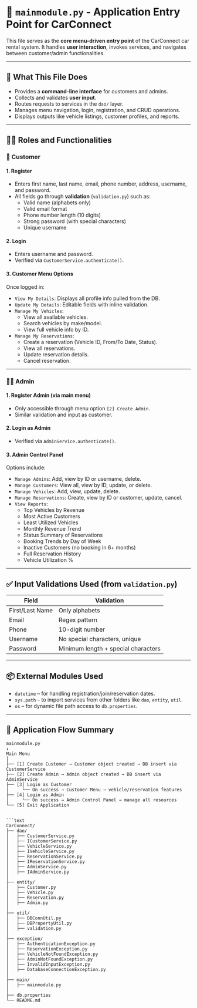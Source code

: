 # 📄 `mainmodule.py` - Application Entry Point for CarConnect

This file serves as the **core menu-driven entry point** of the CarConnect car rental system. It handles **user interaction**, invokes services, and navigates between customer/admin functionalities.

---

## 🔧 What This File Does

- Provides a **command-line interface** for customers and admins.
- Collects and validates **user input**.
- Routes requests to services in the `dao/` layer.
- Manages menu navigation, login, registration, and CRUD operations.
- Displays outputs like vehicle listings, customer profiles, and reports.

---

## 🧑‍💻 Roles and Functionalities

### 👤 Customer

#### 1. Register
- Enters first name, last name, email, phone number, address, username, and password.
- All fields go through **validation** (`validation.py`) such as:
  - Valid name (alphabets only)
  - Valid email format
  - Phone number length (10 digits)
  - Strong password (with special characters)
  - Unique username

#### 2. Login
- Enters username and password.
- Verified via `CustomerService.authenticate()`.

#### 3. Customer Menu Options

Once logged in:
- `View My Details`: Displays all profile info pulled from the DB.
- `Update My Details`: Editable fields with inline validation.
- `Manage My Vehicles`:
  - View all available vehicles.
  - Search vehicles by make/model.
  - View full vehicle info by ID.
- `Manage My Reservations`:
  - Create a reservation (Vehicle ID, From/To Date, Status).
  - View all reservations.
  - Update reservation details.
  - Cancel reservation.

---

### 👨‍💼 Admin

#### 1. Register Admin (via main menu)
- Only accessible through menu option `[2] Create Admin`.
- Similar validation and input as customer.

#### 2. Login as Admin
- Verified via `AdminService.authenticate()`.

#### 3. Admin Control Panel

Options include:
- `Manage Admins`: Add, view by ID or username, delete.
- `Manage Customers`: View all, view by ID, update, or delete.
- `Manage Vehicles`: Add, view, update, delete.
- `Manage Reservations`: Create, view by ID or customer, update, cancel.
- `View Reports`:
  - Top Vehicles by Revenue
  - Most Active Customers
  - Least Utilized Vehicles
  - Monthly Revenue Trend
  - Status Summary of Reservations
  - Booking Trends by Day of Week
  - Inactive Customers (no booking in 6+ months)
  - Full Reservation History
  - Vehicle Utilization %

---

## ✅ Input Validations Used (from `validation.py`)

| Field | Validation |
|-------|------------|
| First/Last Name | Only alphabets |
| Email | Regex pattern |
| Phone | 10-digit number |
| Username | No special characters, unique |
| Password | Minimum length + special characters |

---

## 📦 External Modules Used

- `datetime` – for handling registration/join/reservation dates.
- `sys.path` – to import services from other folders like `dao`, `entity`, `util`.
- `os` – for dynamic file path access to `db.properties`.

---

## 🔄 Application Flow Summary

```text
mainmodule.py
↓
Main Menu
│
├── [1] Create Customer → Customer object created → DB insert via CustomerService
├── [2] Create Admin → Admin object created → DB insert via AdminService
├── [3] Login as Customer
│     └── On success → Customer Menu → vehicle/reservation features
├── [4] Login as Admin
│     └── On success → Admin Control Panel → manage all resources
└── [5] Exit Application


```text
CarConnect/
├── dao/
│   ├── CustomerService.py
│   ├── ICustomerService.py
│   ├── VehicleService.py
│   ├── IVehicleService.py
│   ├── ReservationService.py
│   ├── IReservationService.py
│   ├── AdminService.py
│   ├── IAdminService.py
│
├── entity/
│   ├── Customer.py
│   ├── Vehicle.py
│   ├── Reservation.py
│   ├── Admin.py
│
├── util/
│   ├── DBConnUtil.py
│   ├── DBPropertyUtil.py
│   ├── validation.py
│
├── exception/
│   ├── AuthenticationException.py
│   ├── ReservationException.py
│   ├── VehicleNotFoundException.py
│   ├── AdminNotFoundException.py
│   ├── InvalidInputException.py
│   ├── DatabaseConnectionException.py
│
├── main/
│   ├── mainmodule.py
│
├── db.properties
└── README.md

```
